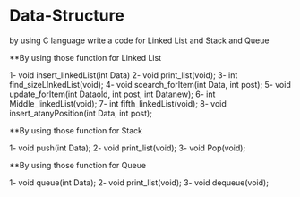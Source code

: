 # Data-Structure
by using C language write a code for Linked List and Stack and Queue 

**By using those function for Linked List 

1- void insert_linkedList(int Data)
2- void print_list(void);
3- int find_sizeLInkedList(void);
4- void scearch_forItem(int Data, int post);
5- void update_forItem(int Dataold, int post, int Datanew);
6- int Middle_linkedList(void);
7- int fifth_linkedList(void);
8- void insert_atanyPosition(int Data, int post);

**By using those function for Stack

1- void push(int Data);
2- void print_list(void);
3- void Pop(void);

**By using those function for Queue

1- void queue(int Data);
2- void print_list(void);
3- void dequeue(void);

